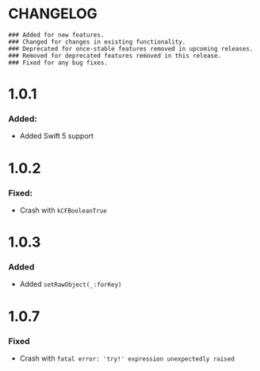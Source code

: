 # CHANGELOG

```
### Added for new features.
### Changed for changes in existing functionality.
### Deprecated for once-stable features removed in upcoming releases.
### Removed for deprecated features removed in this release.
### Fixed for any bug fixes.
```

# 1.0.1
### Added:
- Added Swift 5 support

# 1.0.2
### Fixed:
- Crash with `kCFBooleanTrue`

# 1.0.3
### Added
- Added `setRawObject(_:forKey)`

# 1.0.7
### Fixed
- Crash with `fatal error: 'try!' expression unexpectedly raised`
